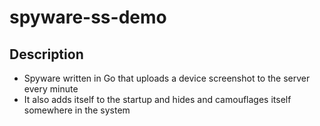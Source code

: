 # spyware-ss-demo
## Description
- Spyware written in Go that uploads a device screenshot to the server every minute
- It also adds itself to the startup and hides and camouflages itself somewhere in the system
